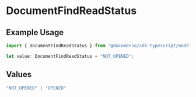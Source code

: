 # DocumentFindReadStatus

## Example Usage

```typescript
import { DocumentFindReadStatus } from "@documenso/sdk-typescript/models/operations";

let value: DocumentFindReadStatus = "NOT_OPENED";
```

## Values

```typescript
"NOT_OPENED" | "OPENED"
```